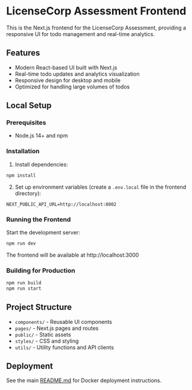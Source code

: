 # LicenseCorp Assessment Frontend

This is the Next.js frontend for the LicenseCorp Assessment, providing a responsive UI for todo management and real-time analytics.

## Features

- Modern React-based UI built with Next.js
- Real-time todo updates and analytics visualization
- Responsive design for desktop and mobile
- Optimized for handling large volumes of todos

## Local Setup

### Prerequisites

- Node.js 14+ and npm

### Installation

1. Install dependencies:

```bash
npm install
```

2. Set up environment variables (create a `.env.local` file in the frontend directory):

```
NEXT_PUBLIC_API_URL=http://localhost:8002
```

### Running the Frontend

Start the development server:

```bash
npm run dev
```

The frontend will be available at http://localhost:3000

### Building for Production

```bash
npm run build
npm run start
```

## Project Structure

- `components/` - Reusable UI components
- `pages/` - Next.js pages and routes
- `public/` - Static assets
- `styles/` - CSS and styling
- `utils/` - Utility functions and API clients

## Deployment

See the main [README.md](../README.md) for Docker deployment instructions.
